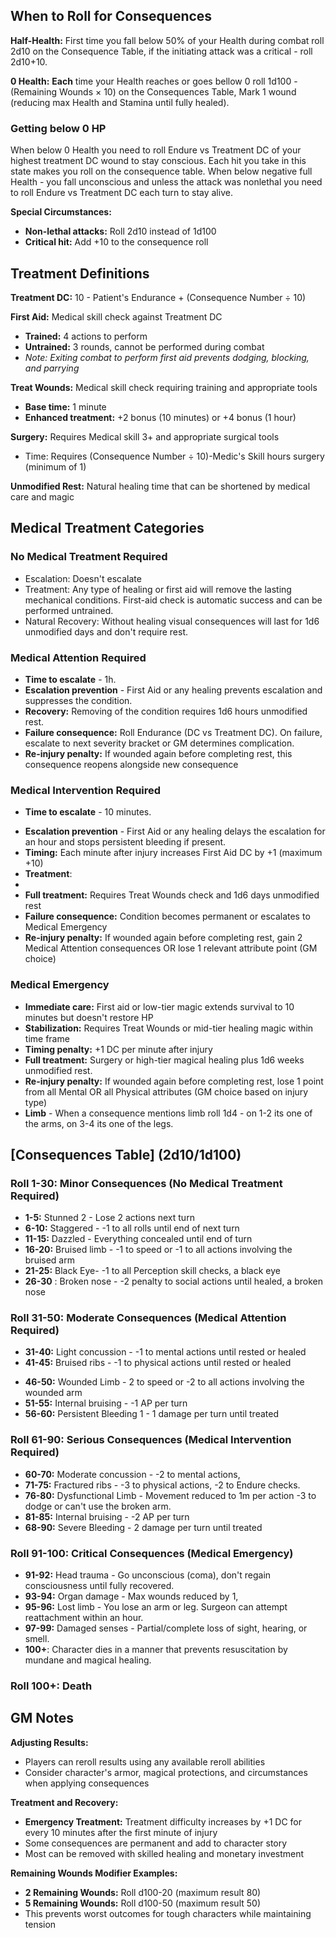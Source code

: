 ## When to Roll for Consequences

**Half-Health:** First time you fall below 50% of your Health during combat roll 2d10 on the Consequence Table, if the initiating attack was a critical - roll 2d10+10.

**0 Health:** **Each** time your Health reaches or goes bellow 0 roll 1d100 - (Remaining Wounds × 10) on the Consequences Table, Mark 1 wound (reducing max Health and Stamina until fully healed). 

### Getting below 0 HP
When below 0 Health you need to roll Endure vs Treatment DC of your highest treatment DC wound to stay conscious. Each hit you take in this state makes you roll on the consequence table. 
When below negative full Health - you fall unconscious and unless the attack was nonlethal you need to roll Endure vs Treatment DC each turn to stay alive.


**Special Circumstances:**
- **Non-lethal attacks:** Roll 2d10 instead of 1d100
- **Critical hit:** Add +10 to the consequence roll

## Treatment Definitions

**Treatment DC:** 10 - Patient's Endurance + (Consequence Number ÷ 10)

**First Aid:** Medical skill check against Treatment DC
- **Trained:** 4 actions to perform
- **Untrained:** 3 rounds, cannot be performed during combat
- *Note: Exiting combat to perform first aid prevents dodging, blocking, and parrying*

**Treat Wounds:** Medical skill check requiring training and appropriate tools
- **Base time:** 1 minute
- **Enhanced treatment:** +2 bonus (10 minutes) or +4 bonus (1 hour)

**Surgery:** Requires Medical skill 3+ and appropriate surgical tools
* Time: Requires (Consequence Number ÷ 10)-Medic's Skill hours surgery (minimum of 1)

**Unmodified Rest:** Natural healing time that can be shortened by medical care and magic

## Medical Treatment Categories
### No Medical Treatment Required

- Escalation: Doesn't escalate
- Treatment: Any type of healing or first aid will remove the lasting mechanical conditions. First-aid check is automatic success and can be performed untrained.
- Natural Recovery: Without healing visual consequences will last for 1d6 unmodified days and don't require rest. 
### Medical Attention Required
- **Time to escalate** - 1h.
- **Escalation prevention** - First Aid or any healing prevents escalation and suppresses the condition.
- **Recovery:** Removing of the condition requires 1d6 hours unmodified rest.
- **Failure consequence:** Roll Endurance (DC vs Treatment DC). On failure, escalate to next severity bracket or GM determines complication.
- **Re-injury penalty:** If wounded again before completing rest, this consequence reopens alongside new consequence

### Medical Intervention Required
* **Time to escalate** - 10 minutes.
- **Escalation prevention** - First Aid or any healing delays the escalation for an hour and stops persistent bleeding if present.
- **Timing:** Each minute after injury increases First Aid DC by +1 (maximum +10)
- **Treatment**: 
- 
- **Full treatment:** Requires Treat Wounds check and 1d6 days unmodified rest
- **Failure consequence:** Condition becomes permanent or escalates to Medical Emergency
- **Re-injury penalty:** If wounded again before completing rest, gain 2 Medical Attention consequences OR lose 1 relevant attribute point (GM choice)

### Medical Emergency
- **Immediate care:** First aid or low-tier magic extends survival to 10 minutes but doesn't restore HP
- **Stabilization:** Requires Treat Wounds or mid-tier healing magic within time frame
- **Timing penalty:** +1 DC per minute after injury
- **Full treatment:** Surgery or high-tier magical healing plus 1d6 weeks unmodified rest.
- **Re-injury penalty:** If wounded again before completing rest, lose 1 point from all Mental OR all Physical attributes (GM choice based on injury type)
- **Limb** - When a consequence mentions limb roll 1d4 - on 1-2 its one of the arms, on 3-4 its one of the legs.

## [Consequences Table] (2d10/1d100)

### Roll 1-30: Minor Consequences (No Medical Treatment Required)
- **1-5:** Stunned 2 - Lose 2 actions next turn
- **6-10:** Staggered - -1 to all rolls until end of next turn
- **11-15:** Dazzled - Everything concealed until end of turn
- **16-20:** Bruised limb - -1 to speed or -1 to all actions involving the bruised arm
- **21-25:** Black Eye- -1 to all Perception skill checks, a black eye
- **26-30** : Broken nose - -2 penalty to social actions until healed, a broken nose  

### Roll 31-50: Moderate Consequences (Medical Attention Required)
* **31-40:** Light concussion - -1 to mental actions until rested or healed 
* **41-45:** Bruised ribs - -1 to physical actions until rested or healed
- **46-50:** Wounded Limb - 2 to speed or -2 to all actions involving the wounded arm
- **51-55:** Internal bruising - -1 AP per turn
- **56-60:** Persistent Bleeding 1 - 1 damage per turn until treated

### Roll 61-90: Serious Consequences (Medical Intervention Required)
- **60-70:** Moderate concussion - -2 to mental actions,
- **71-75:** Fractured ribs - -3 to physical actions, -2 to Endure checks.
- **76-80:** Dysfunctional Limb - Movement reduced to 1m per action -3 to dodge or can't use the broken arm.
- **81-85:**  Internal bruising - -2 AP per turn
- **68-90:** Severe Bleeding - 2 damage per turn until treated
### Roll 91-100: Critical Consequences (Medical Emergency)
- **91-92:** Head trauma - Go unconscious (coma), don't regain consciousness until fully recovered.
- **93-94:** Organ damage - Max wounds reduced by 1,
- **95-96:** Lost limb - You lose an arm or leg. Surgeon can attempt reattachment within an hour.
- **97-99:** Damaged senses - Partial/complete loss of sight, hearing, or smell. 
- **100+**:  Character dies in a manner that prevents resuscitation by mundane and magical healing.

### Roll 100+: Death

## GM Notes

**Adjusting Results:**
- Players can reroll results using any available reroll abilities
- Consider character's armor, magical protections, and circumstances when applying consequences

**Treatment and Recovery:**
- **Emergency Treatment:** Treatment difficulty increases by +1 DC for every 10 minutes after the first minute of injury
- Some consequences are permanent and add to character story
- Most can be removed with skilled healing and monetary investment

**Remaining Wounds Modifier Examples:**
- **2 Remaining Wounds:** Roll d100-20 (maximum result 80)
- **5 Remaining Wounds:** Roll d100-50 (maximum result 50)
- This prevents worst outcomes for tough characters while maintaining tension
